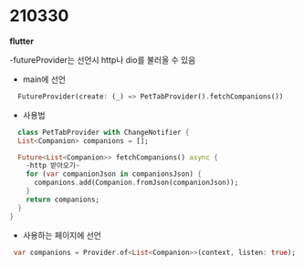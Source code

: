 210330
===============
<b>flutter</b>

-futureProvider는 선언시 http나 dio를 불러올 수 있음
- main에 선언

``` dart
  FutureProvider(create: (_) => PetTabProvider().fetchCompanions())
 ```
 - 사용법

``` dart
  class PetTabProvider with ChangeNotifier {
  List<Companion> companions = [];

  Future<List<Companion>> fetchCompanions() async {
    ~http 받아오기~
    for (var companionJson in companionsJson) {
      companions.add(Companion.fromJson(companionJson));
    }
    return companions;
  }
}
 ```
 
 - 사용하는 페이지에 선언
 
 ``` dart
  var companions = Provider.of<List<Companion>>(context, listen: true);
 ```
